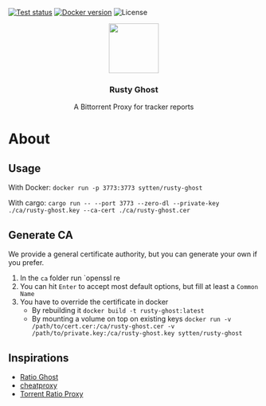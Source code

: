 [![Test status](https://img.shields.io/github/actions/workflow/status/sytten/rusty-ghost/test.yaml?style=for-the-badge)](https://github.com/Sytten/rusty-ghost/actions/workflows/test.yaml)
[![Docker version](https://img.shields.io/docker/v/sytten/rusty-ghost?style=for-the-badge&label=Docker&color=blue)](https://hub.docker.com/r/sytten/rusty-ghost)
![License](https://img.shields.io/badge/LICENSE-MIT-green?style=for-the-badge)

<p align="center">
  <img src="https://github.com/Sytten/rusty-ghost/assets/2366731/7124cadd-2f00-4b9d-9b5a-2657b2fabbdf" width="100"/>

  <h3 align="center">Rusty Ghost</h3>

  <p align="center">
    A Bittorrent Proxy for tracker reports
  </p>
</p>

# About

## Usage

With Docker:
`docker run -p 3773:3773 sytten/rusty-ghost`

With cargo:
`cargo run -- --port 3773 --zero-dl --private-key ./ca/rusty-ghost.key --ca-cert ./ca/rusty-ghost.cer`

## Generate CA

We provide a general certificate authority, but you can generate your own if you prefer.

1. In the `ca` folder run `openssl re
2. You can hit `Enter` to accept most default options, but fill at least a `Common Name`
3. You have to override the certificate in docker
   - By rebuilding it `docker build -t rusty-ghost:latest`
   - By mounting a volume on top on existing keys `docker run -v /path/to/cert.cer:/ca/rusty-ghost.cer -v /path/to/private.key:/ca/rusty-ghost.key sytten/rusty-ghost`

## Inspirations

- [Ratio Ghost](https://github.com/ratioghost/ratioghost)
- [cheatproxy](https://github.com/drguildo/cheatproxy)
- [Torrent Ratio Proxy](https://github.com/warren-bank/node-torrent-client-ratio-modifier-http-proxy)
